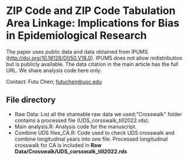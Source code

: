 # ZIP Code and ZIP Code Tabulation Area Linkage: Implications for Bias in Epidemiological Research
 
 The paper uses public data and data obtained from IPUMS (http://doi.org/10.18128/D050.V18.0). IPUMS does not allow redistribution but is publicly available. The data citation in the main article has the full URL. We share analysis code here only. 
 
 Contact: Futu Chen; futuchen@usc.edu
 

## File directory

* Raw Data: List all the shareable raw data we used;"Crosswalk" folder contains a processed file (UDS_corsswalk_till2022.rds).
* Main analysis.R: Analysis code for the manuscript.
* Combine UDS files_CA.R: Code used to check UDS crosswalk and combine longitudinal years into one file. Processed longitudinal crosswalk for CA is included in **Raw Data/Crosswalk/UDS_corsswalk_till2022.rds**

